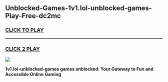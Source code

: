 
## Unblocked-Games-1v1.lol-unblocked-games-Play-Free-dc2mc
<h3>
<a href="https://premium76.site?title=1v1.lol-unblocked-games&ref=12A">CLICK TO PLAY</a></h3>
<hr>

<h3>
<a href="https://premium76.site?title=1v1.lol-unblocked-games&ref=12A">CLICK 2 PLAY</a>
  
</h3>

<a href="https://premium76.site?title=1v1.lol-unblocked-games&ref=12A"><img src="https://clearcache.store/games.png"></a>


**1v1.lol-unblocked-games games unblocked: Your Gateway to Fun and Accessible Online Gaming**

